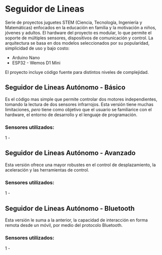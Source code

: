 # Seguidor de Lineas
Serie de proyectos juguetes STEM (Ciencia, Tecnología, Ingeniería y Matemáticas) enfocados en la educación en familia y la motivación a niños, jóvenes y adultos.
El hardware del proyecto es modular, lo que permite el soporte de múltiples sensores, dispositivos de comunicación y control.
La arquitectura se basa en dos modelos seleccionados por su popularidad, simplicidad de uso y bajo costo:
- Arduino Nano
- ESP32 - Wemos D1 Mini

El proyecto incluye código fuente para distintos niveles de complejidad.
## Seguidor de Lineas Autónomo - Básico
Es el código mas simple que permite controlar dos motores independientes, tomando la lectura de dos sensores infrarrojos.
Esta versión tiene muchas limitaciones, *pero* tiene como objetivo que el usuario se familiarice con el hardware, el entorno de desarrollo y el lenguaje de programación.
### Sensores utilizados:
1 - 
## Seguidor de Lineas Autónomo - Avanzado
Esta versión ofrece una mayor robustes en el control de desplazamiento, la aceleración y las herramientas de control.
### Sensores utilizados:
1 - 
## Seguidor de Lineas Autónomo - Bluetooth
Esta versión le suma a la anterior, la capacidad de interacción en forma remota desde un móvil, por medio del protocolo Bluetooth.
### Sensores utilizados:
1 - 
